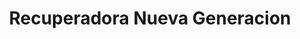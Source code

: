 ---
title: "Recuperadora Nueva Generacion"
url: /ayacucho/recuperadora-nueva-generacion/
shop: Allgemein
---